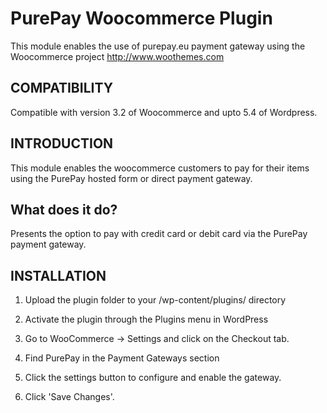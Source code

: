 PurePay Woocommerce Plugin
==============

This module enables the use of purepay.eu payment gateway using the Woocommerce project http://www.woothemes.com

COMPATIBILITY
------------

Compatible with version 3.2 of Woocommerce and upto 5.4 of Wordpress. 

INTRODUCTION
------------

This module enables the woocommerce customers to pay for their items using the PurePay hosted form or direct payment gateway.

What does it do?
----------------
Presents the option to pay with credit card or debit card via the PurePay payment gateway.


INSTALLATION
------------

1. Upload the plugin folder to your /wp-content/plugins/ directory

2. Activate the plugin through the Plugins menu in WordPress

3. Go to WooCommerce -> Settings and click on the Checkout tab.

4. Find PurePay in the Payment Gateways section

5. Click the settings button to configure and enable the gateway.

6. Click 'Save Changes'.

